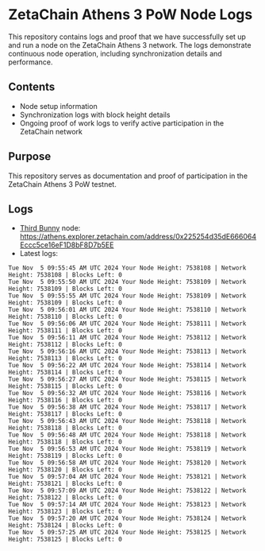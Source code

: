# ZetaChain Athens 3 PoW Node Logs
This repository contains logs and proof that we have successfully set up and run a node on the ZetaChain Athens 3 network. The logs demonstrate continuous node operation, including synchronization details and performance.

## Contents
- Node setup information
- Synchronization logs with block height details
- Ongoing proof of work logs to verify active participation in the ZetaChain network

## Purpose
This repository serves as documentation and proof of participation in the ZetaChain Athens 3 PoW testnet.

## Logs

- [Third Bunny](https://thirdbunny.xyz/) node: https://athens.explorer.zetachain.com/address/0x225254d35dE666064Eccc5ce16eF1D8bF8D7b5EE
- Latest logs:
```
Tue Nov  5 09:55:45 AM UTC 2024 Your Node Height: 7538108 | Network Height: 7538108 | Blocks Left: 0
Tue Nov  5 09:55:50 AM UTC 2024 Your Node Height: 7538109 | Network Height: 7538109 | Blocks Left: 0
Tue Nov  5 09:55:55 AM UTC 2024 Your Node Height: 7538109 | Network Height: 7538109 | Blocks Left: 0
Tue Nov  5 09:56:01 AM UTC 2024 Your Node Height: 7538110 | Network Height: 7538110 | Blocks Left: 0
Tue Nov  5 09:56:06 AM UTC 2024 Your Node Height: 7538111 | Network Height: 7538111 | Blocks Left: 0
Tue Nov  5 09:56:11 AM UTC 2024 Your Node Height: 7538112 | Network Height: 7538112 | Blocks Left: 0
Tue Nov  5 09:56:16 AM UTC 2024 Your Node Height: 7538113 | Network Height: 7538113 | Blocks Left: 0
Tue Nov  5 09:56:22 AM UTC 2024 Your Node Height: 7538114 | Network Height: 7538114 | Blocks Left: 0
Tue Nov  5 09:56:27 AM UTC 2024 Your Node Height: 7538115 | Network Height: 7538115 | Blocks Left: 0
Tue Nov  5 09:56:32 AM UTC 2024 Your Node Height: 7538116 | Network Height: 7538116 | Blocks Left: 0
Tue Nov  5 09:56:38 AM UTC 2024 Your Node Height: 7538117 | Network Height: 7538117 | Blocks Left: 0
Tue Nov  5 09:56:43 AM UTC 2024 Your Node Height: 7538118 | Network Height: 7538118 | Blocks Left: 0
Tue Nov  5 09:56:48 AM UTC 2024 Your Node Height: 7538118 | Network Height: 7538118 | Blocks Left: 0
Tue Nov  5 09:56:53 AM UTC 2024 Your Node Height: 7538119 | Network Height: 7538119 | Blocks Left: 0
Tue Nov  5 09:56:58 AM UTC 2024 Your Node Height: 7538120 | Network Height: 7538120 | Blocks Left: 0
Tue Nov  5 09:57:04 AM UTC 2024 Your Node Height: 7538121 | Network Height: 7538121 | Blocks Left: 0
Tue Nov  5 09:57:09 AM UTC 2024 Your Node Height: 7538122 | Network Height: 7538122 | Blocks Left: 0
Tue Nov  5 09:57:14 AM UTC 2024 Your Node Height: 7538123 | Network Height: 7538123 | Blocks Left: 0
Tue Nov  5 09:57:20 AM UTC 2024 Your Node Height: 7538124 | Network Height: 7538124 | Blocks Left: 0
Tue Nov  5 09:57:25 AM UTC 2024 Your Node Height: 7538125 | Network Height: 7538125 | Blocks Left: 0
```
